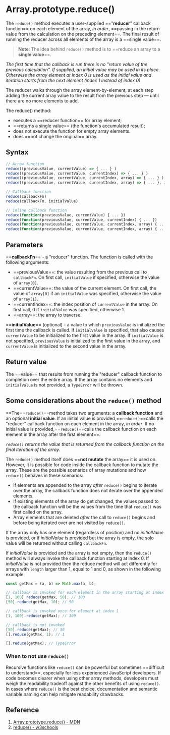 # Array.prototype.reduce()

The `reduce()` method executes a user-supplied =="**reducer**" callback function== on each element of the array, _in order_, ==passing in the return value from the calculation on the preceding element==. The final result of running the reducer across all elements of the array is a ==single value==.

> **Note**: The idea behind `reduce()` method is to ==reduce an array to a **single value**==.

_The first time that the callback is run there is no "return value of the previous calculation". If supplied, an initial value may be used in its place. Otherwise the array element at index 0 is used as the initial value and iteration starts from the next element (index 1 instead of index 0)_.

The reducer walks through the array element-by-element, at each step adding the current array value to the result from the previous step — until there are no more elements to add.

The reduce() method:

- executes a ==reducer function== for array element;
- ==returns a single value== (the function's accumulated result);
- does not execute the function for empty array elements.
- does ==not change the original== array.

## Syntax

```js
// Arrow function
reduce((previousValue, currentValue) => { ... } )
reduce((previousValue, currentValue, currentIndex) => { ... } )
reduce((previousValue, currentValue, currentIndex, array) => { ... } )
reduce((previousValue, currentValue, currentIndex, array) => { ... }, initialValue)

// Callback function
reduce(callbackFn)
reduce(callbackFn, initialValue)

// Inline callback function
reduce(function(previousValue, currentValue) { ... })
reduce(function(previousValue, currentValue, currentIndex) { ... })
reduce(function(previousValue, currentValue, currentIndex, array) { ... })
reduce(function(previousValue, currentValue, currentIndex, array) { ... }, initialValue)
```

## Parameters

==**callbackFn**== - a "reducer" function. The function is called with the following arguments:

- ==previousValue==: the value resulting from the previous call to `callbackFn`. On first call, `initialValue` if specified, otherwise the value of `array[0]`.
- ==currentValue==: the value of the current element. On first call, the value of `array[0]` if an `initialValue` was specified, otherwise the value of `array[1]`.
- ==currentIndex==: the index position of `currentValue` in the array. On first call, 0 if `initialValue` was specified, otherwise 1.
- ==array==: the array to traverse.

==**initialValue**== (optional) - a value to which `previousValue` is initialized the first time the callback is called. If `initialValue` is specified, that also causes `currentValue` to be initialized to the first value in the array. If `initialValue` is not specified, `previousValue` is initialized to the first value in the array, and `currentValue` is initialized to the second value in the array.

## Return value

The ==value== that results from running the "reducer" callback function to completion over the entire array. If the array contains no elements and `initialValue` is not provided, a `TypeError` will be thrown.

## Some considerations about the `reduce()` method

==The==`reduce()`==method takes two arguments: a **callback function** and an optional **initial value**. If an initial value is provided,==`reduce()`==calls the "reducer" callback function on each element in the array, _in order_. If no initial value is provided,==`reduce()`==calls the callback function on each element in the array after the first element==.

_`reduce()` returns the value that is returned from the callback function on the final iteration of the array_.

The `reduce()` method itself does ==**not mutate** the array== it is used on. However, it is possible for code inside the callback function to mutate the array. These are the possible scenarios of array mutations and how `reduce()` behaves in these scenarios:

- If elements are appended to the array _after_ `reduce()` begins to iterate over the array, the callback function does not iterate over the appended elements.
- If existing elements of the array do get changed, the values passed to the callback function will be the values from the time that `reduce()` was first called on the array.
- Array elements that are deleted _after_ the call to `reduce()` begins and before being iterated over are not visited by `reduce()`.

If the array only has one element (regardless of position) and no _initialValue_ is provided, or if _initialValue_ is provided but the array is empty, the solo value will be returned without calling `callbackFn`.

If _initialValue_ is provided and the array is not empty, then the `reduce()` method will always invoke the callback function starting at index 0. If _initialValue_ is not provided then the reduce method will act differently for arrays with `length` larger than 1, equal to 1 and 0, as shown in the following example:

```js
const getMax = (a, b) => Math.max(a, b);

// callback is invoked for each element in the array starting at index 0
[1, 100].reduce(getMax, 50); // 100
[50].reduce(getMax, 10); // 50

// callback is invoked once for element at index 1
[1, 100].reduce(getMax); // 100

// callback is not invoked
[50].reduce(getMax); // 50
[].reduce(getMax, 1); // 1

[].reduce(getMax); // TypeError
```

### When to not use `reduce()`

Recursive functions like `reduce()` can be powerful but sometimes ==difficult to understand==, especially for less experienced JavaScript developers. If code becomes clearer when using other array methods, developers must weigh the readability tradeoff against the other benefits of using `reduce()`. In cases where `reduce()` is the best choice, documentation and semantic variable naming can help mitigate readability drawbacks.

## Reference

1. [Array.prototype.reduce() - MDN](https://developer.mozilla.org/en-US/docs/Web/JavaScript/Reference/Global_Objects/Array/reduce)
2. [reduce() - w3schools](https://www.w3schools.com/jsref/jsref_reduce.asp)
